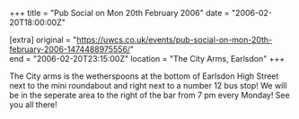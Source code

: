 +++
title = "Pub Social on Mon 20th February 2006"
date = "2006-02-20T18:00:00Z"

[extra]
original = "https://uwcs.co.uk/events/pub-social-on-mon-20th-february-2006-1474488975556/"    
end = "2006-02-20T23:15:00Z"
location = "The City Arms, Earlsdon"
+++

The City arms is the wetherspoons at the bottom of Earlsdon High Street next to the mini roundabout and right next to a number 12 bus stop\! We will be in the seperate area to the right of the bar from 7 pm every Monday\! See you all there\!

